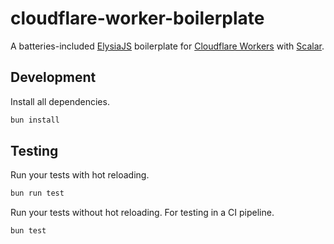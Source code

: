 # cloudflare-worker-boilerplate

A batteries-included [ElysiaJS](https://elysiajs.com/) boilerplate for [Cloudflare Workers](https://workers.cloudflare.com/) with [Scalar](https://scalar.com/).

## Development

Install all dependencies.

```bash
bun install
```

## Testing

Run your tests with hot reloading.

```bash
bun run test
```

Run your tests without hot reloading. For testing in a CI pipeline.

```bash
bun test
```
